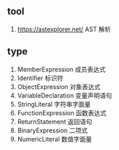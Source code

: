 ## tool
1. https://astexplorer.net/  AST 解析


## type
1. MemberExpression 成员表达式
2. Identifier 标识符
3. ObjectExpression 对象表达式
4. VariableDeclaration 变量声明语句
5. StringLiteral 字符串字面量
6. FunctionExpression 函数表达式
7. ReturnStatement 返回语句
8. BinaryExpression 二项式
9. NumericLiteral 数值字面量